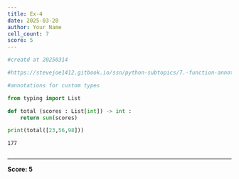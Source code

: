 ```yaml
---
title: Ex-4
date: 2025-03-20
author: Your Name
cell_count: 7
score: 5
---
```


```python
#creatd at 20250314
```


```python
#https://stevejoe1412.gitbook.io/ssn/python-subtopics/7.-function-annotations
```


```python
#annotations for custom types
```


```python
from typing import List
```


```python
def total (scores : List[int]) -> int :
    return sum(scores)
```


```python
print(total([23,56,98]))
```

    177



```python

```


---
**Score: 5**